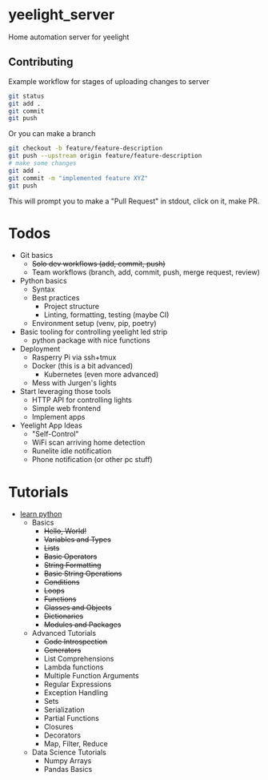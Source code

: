 # yeelight_server
Home automation server for yeelight

## Contributing

Example workflow for stages of uploading changes to server

```sh
git status
git add .
git commit
git push
``` 

Or you can make a branch

```sh
git checkout -b feature/feature-description
git push --upstream origin feature/feature-description
# make some changes
git add .
git commit -m "implemented feature XYZ"
git push
```

This will prompt you to make a "Pull Request" in stdout, click on it, make PR.

# Todos

* Git basics
  * ~~Solo dev workflows (add, commit, push)~~
  * Team workflows (branch, add, commit, push, merge request, review)
* Python basics
  * Syntax
  * Best practices
    * Project structure
    * Linting, formatting, testing (maybe CI)
  * Environment setup (venv, pip, poetry)
* Basic tooling for controlling yeelight led strip
  * python package with nice functions
* Deployment
  * Rasperry Pi via ssh+tmux
  * Docker (this is a bit advanced)
    * Kubernetes (even more advanced)
  * Mess with Jurgen's lights
* Start leveraging those tools
  * HTTP API for controlling lights
  * Simple web frontend
  * Implement apps
* Yeelight App Ideas
  * "Self-Control"
  * WiFi scan arriving home detection
  * Runelite idle notification
  * Phone notification (or other pc stuff)

# Tutorials

* [learn python](https://www.learnpython.org/)
  * Basics
      * ~~Hello, World!~~
      * ~~Variables and Types~~
      * ~~Lists~~
      * ~~Basic Operators~~
      * ~~String Formatting~~
      * ~~Basic String Operations~~
      * ~~Conditions~~
      * ~~Loops~~
      * ~~Functions~~
      * ~~Classes and Objects~~
      * ~~Dictionaries~~
      * ~~Modules and Packages~~
  * Advanced Tutorials
      * ~~Code Introspection~~
      * ~~Generators~~
      * List Comprehensions
      * Lambda functions
      * Multiple Function Arguments
      * Regular Expressions
      * Exception Handling
      * Sets
      * Serialization
      * Partial Functions
      * Closures
      * Decorators
      * Map, Filter, Reduce
  * Data Science Tutorials
      * Numpy Arrays
      * Pandas Basics

